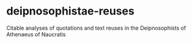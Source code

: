 # deipnosophistae-reuses
Citable analyses of quotations and text reuses in the Deipnosophists of Athenaeus of Naucratis
